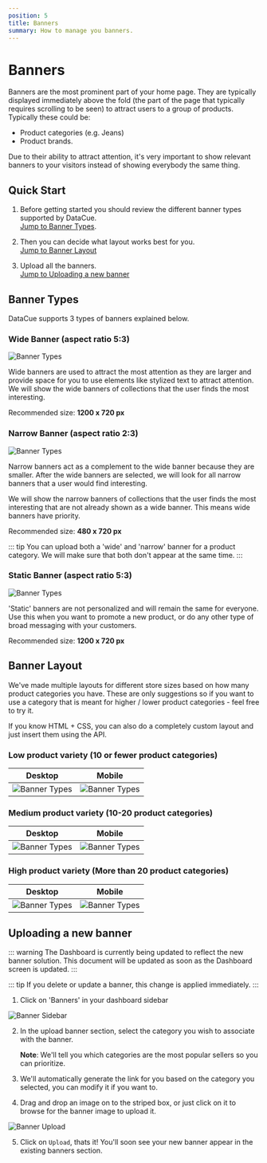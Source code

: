 ```yaml
---
position: 5
title: Banners
summary: How to manage you banners.
---
```


# Banners

Banners are the most prominent part of your home page. They are typically displayed immediately above the fold (the part of the page that typically requires scrolling to be seen) to attract users to a group of products. Typically these could be:

- Product categories (e.g. Jeans)
- Product brands.

Due to their ability to attract attention, it's very important to show relevant banners to your visitors instead of showing everybody the same thing.

## Quick Start

1. Before getting started you should review the different banner types supported by DataCue.  
[Jump to Banner Types](#banner-types).

1. Then you can decide what layout works best for you.  
[Jump to Banner Layout](#banner-layout)

1. Upload all the banners.  
[Jump to Uploading a new banner](#uploading-a-new-banner)  

<!-- 1. View the dashboard recommendations to decide which categories to prioritize which banners to create.-->

## Banner Types
DataCue supports 3 types of banners explained below.

### Wide Banner (aspect ratio 5:3)

![Banner Types](./images/banner-wide.jpg)

Wide banners are used to attract the most attention as they are larger and provide space for you to use elements like stylized text to attract attention. We will show the wide banners of collections that the user finds the most interesting.

Recommended size: **1200 x 720 px**

### Narrow Banner (aspect ratio 2:3)

![Banner Types](./images/banner-narrow.jpg)

Narrow banners act as a complement to the wide banner because they are smaller. After the wide banners are selected, we will look for all narrow banners that a user would find interesting.

We will show the narrow banners of collections that the user finds the most interesting that are not already shown as a wide banner. This means wide banners have priority.

Recommended size: **480 x 720 px**

::: tip
You can upload both a 'wide' and 'narrow' banner for a product category. We will make sure that both don't appear at the same time.
:::

### Static Banner (aspect ratio 5:3)

![Banner Types](./images/banner-wide-static.jpg)

'Static' banners are not personalized and will remain the same for everyone. Use this when you want to promote a new product, or do any other type of broad messaging with your customers.

Recommended size: **1200 x 720 px**

## Banner Layout

We've made multiple layouts for different store sizes based on how many product categories you have. These are only suggestions so if you want to use a category that is meant for higher / lower product categories - feel free to try it.

If you know HTML + CSS, you can also do a completely custom layout and just insert them using the API.

### Low product variety (10 or fewer product categories)

| Desktop             | Mobile |
| ------------------- | ------ |
| ![Banner Types](./images/banner-layout/1-wide-2-narrow-desktop.jpg) | ![Banner Types](./images/banner-layout/1-wide-2-narrow-mobile.jpg) |


### Medium product variety (10-20 product categories)

| Desktop             | Mobile |
| ------------------- | ------ |
| ![Banner Types](./images/banner-layout/2-wide-2-narrow-desktop.jpg) | ![Banner Types](./images/banner-layout/2-wide-2-narrow-mobile.jpg) |

### High product variety (More than 20 product categories)

| Desktop             | Mobile |
| ------------------- | ------ |
| ![Banner Types](./images/banner-layout/3-wide-2-narrow-desktop.jpg) | ![Banner Types](./images/banner-layout/3-wide-2-narrow-mobile.jpg) |

## Uploading a new banner

::: warning
The Dashboard is currently being updated to reflect the new banner solution. This document will be updated as soon as the Dashboard screen is updated.
:::

::: tip
If you delete or update a banner, this change is applied immediately.
:::

1. Click on 'Banners' in your dashboard sidebar

![Banner Sidebar](./images/banner_sidebar.png)

2. In the upload banner section, select the category you wish to associate with the banner.  

    **Note**: We'll tell you which categories are the most popular sellers so you can prioritize.

3. We'll automatically generate the link for you based on the category you selected, you can modify it if you want to.

4. Drag and drop an image on to the striped box, or just click on it to browse for the banner image to upload it.

![Banner Upload](./images/banner_upload_form.jpg)

5. Click on `Upload`, thats it! You'll soon see your new banner appear in the existing banners section.
